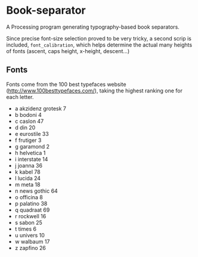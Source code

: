 # Book-separator

A Processing program generating typography-based book separators.

Since precise font-size selection proved to be very tricky, a second scrip is included, `font_calibration`, which helps determine the actual many heights of fonts (ascent, caps height, x-height, descent...)

## Fonts

Fonts come from the 100 best typefaces website (http://www.100besttypefaces.com/), taking the highest ranking one for each letter.

* a akzidenz grotesk 7
* b bodoni 4
* c caslon 47
* d din 20
* e eurostile 33
* f frutiger 3
* g garamond 2
* h helvetica 1
* i interstate 14
* j joanna 36
* k kabel 78
* l lucida 24
* m meta 18
* n news gothic 64
* o officina 8
* p palatino 38
* q quadraat 69
* r rockwell 16
* s sabon 25
* t times 6
* u univers 10
* w walbaum 17
* z zapfino 26
